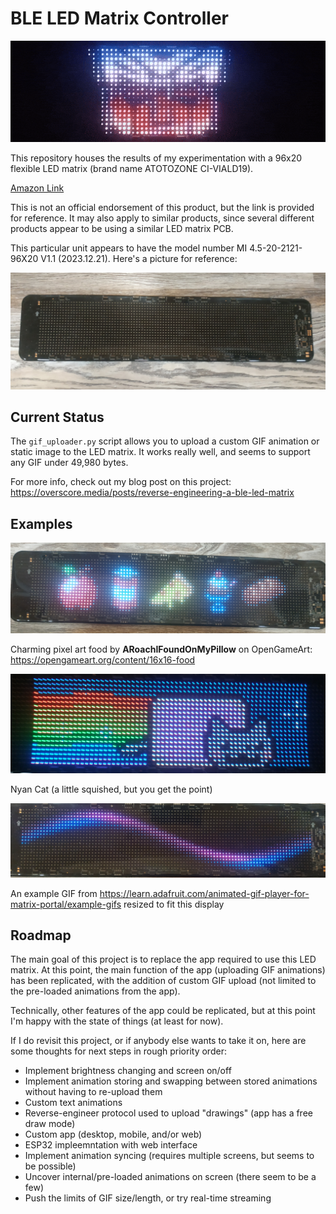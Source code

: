 # BLE LED Matrix Controller

![Transformers GIF animation playing on 96x20 flexible LED matrix](images/tf_scene.gif)

This repository houses the results of my experimentation with a 96x20 flexible LED matrix (brand name ATOTOZONE CI-VIALD19).

[Amazon Link](https://www.amazon.ca/dp/B0DDWTX8RZ?th=1)

This is not an official endorsement of this product, but the link is provided for reference. It may also apply to similar products, since several different products appear to be using a similar LED matrix PCB.

This particular unit appears to have the model number MI 4.5-20-2121-96X20 V1.1 (2023.12.21). Here's a picture for reference:

![96x20 flexible LED matrix, turned off](images/led_matrix.jpg)

## Current Status

The `gif_uploader.py` script allows you to upload a custom GIF animation or static image to the LED matrix.
It works really well, and seems to support any GIF under 49,980 bytes.

For more info, check out my blog post on this project:
<https://overscore.media/posts/reverse-engineering-a-ble-led-matrix>

## Examples

![Photo of pixel art food on screen](images/food.jpg)

Charming pixel art food by **ARoachIFoundOnMyPillow** on OpenGameArt: <https://opengameart.org/content/16x16-food>

![Photo of Nyan cat playing on screen](images/nyan_cat.jpg)

Nyan Cat (a little squished, but you get the point)

![Photo of sine wave animation playing on screen](images/sine_wave.jpg)

An example GIF from <https://learn.adafruit.com/animated-gif-player-for-matrix-portal/example-gifs> resized to fit this display

## Roadmap

The main goal of this project is to replace the app required to use this LED matrix. At this point, the main function of the app (uploading GIF animations) has been replicated, with the addition of custom GIF upload (not limited to the pre-loaded animations from the app).

Technically, other features of the app could be replicated, but at this point I'm happy with the state of things (at least for now).

If I do revisit this project, or if anybody else wants to take it on, here are some thoughts for next steps in rough priority order:

- Implement brightness changing and screen on/off
- Implement animation storing and swapping between stored animations without having to re-upload them
- Custom text animations
- Reverse-engineer protocol used to upload "drawings" (app has a free draw mode)
- Custom app (desktop, mobile, and/or web)
- ESP32 impleemntation with web interface
- Implement animation syncing (requires multiple screens, but seems to be possible)
- Uncover internal/pre-loaded animations on screen (there seem to be a few)
- Push the limits of GIF size/length, or try real-time streaming
